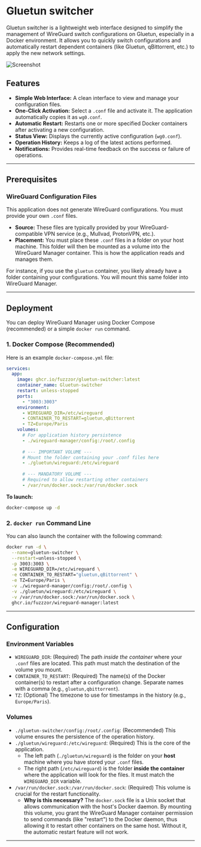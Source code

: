 # Gluetun switcher

Gluetun switcher is a lightweight web interface designed to simplify the management of WireGuard switch configurations on Gluetun, especially in a Docker environment. It allows you to quickly switch configurations and automatically restart dependent containers (like Gluetun, qBittorrent, etc.) to apply the new network settings.

![Screenshot](https://raw.githubusercontent.com/fuzzzor/wireguard-manager/main/screenshot.png)

## Features

- **Simple Web Interface:** A clean interface to view and manage your configuration files.
- **One-Click Activation:** Select a `.conf` file and activate it. The application automatically copies it as `wg0.conf`.
- **Automatic Restart:** Restarts one or more specified Docker containers after activating a new configuration.
- **Status View:** Displays the currently active configuration (`wg0.conf`).
- **Operation History:** Keeps a log of the latest actions performed.
- **Notifications:** Provides real-time feedback on the success or failure of operations.

---

## Prerequisites

### WireGuard Configuration Files

This application does not generate WireGuard configurations. You must provide your own `.conf` files.

- **Source:** These files are typically provided by your WireGuard-compatible VPN service (e.g., Mullvad, ProtonVPN, etc.).
- **Placement:** You must place these `.conf` files in a folder on your host machine. This folder will then be mounted as a volume into the WireGuard Manager container. This is how the application reads and manages them.

For instance, if you use the `gluetun` container, you likely already have a folder containing your configurations. You will mount this same folder into WireGuard Manager.

---

## Deployment

You can deploy WireGuard Manager using Docker Compose (recommended) or a simple `docker run` command.

### 1. Docker Compose (Recommended)

Here is an example `docker-compose.yml` file:

```yaml
services:
  app:
    image: ghcr.io/fuzzzor/gluetun-switcher:latest
    container_name: Gluetun-switcher
    restart: unless-stopped
    ports:
      - "3003:3003"
    environment:
      - WIREGUARD_DIR=/etc/wireguard
      - CONTAINER_TO_RESTART=gluetun,qBittorrent
      - TZ=Europe/Paris
    volumes:
      # For application history persistence
      - ./wireguard-manager/config:/root/.config
      
      # --- IMPORTANT VOLUME ---
      # Mount the folder containing your .conf files here
      - ./gluetun/wireguard:/etc/wireguard
      
      # --- MANDATORY VOLUME ---
      # Required to allow restarting other containers
      - /var/run/docker.sock:/var/run/docker.sock
```

**To launch:**
```bash
docker-compose up -d
```

### 2. `docker run` Command Line

You can also launch the container with the following command:

```bash
docker run -d \
  --name=gluetun-switcher \
  --restart=unless-stopped \
  -p 3003:3003 \
  -e WIREGUARD_DIR=/etc/wireguard \
  -e CONTAINER_TO_RESTART="gluetun,qBittorrent" \
  -e TZ=Europe/Paris \
  -v ./wireguard-manager/config:/root/.config \
  -v ./gluetun/wireguard:/etc/wireguard \
  -v /var/run/docker.sock:/var/run/docker.sock \
  ghcr.io/fuzzzor/wireguard-manager:latest
```

---

## Configuration

### Environment Variables

- `WIREGUARD_DIR`: (Required) The path *inside the container* where your `.conf` files are located. This path must match the destination of the volume you mount.
- `CONTAINER_TO_RESTART`: (Required) The name(s) of the Docker container(s) to restart after a configuration change. Separate names with a comma (e.g., `gluetun,qbittorrent`).
- `TZ`: (Optional) The timezone to use for timestamps in the history (e.g., `Europe/Paris`).

### Volumes

- `./gluetun-switcher/config:/root/.config`: (Recommended) This volume ensures the persistence of the operation history.
- `./gluetun/wireguard:/etc/wireguard`: (Required) This is the core of the application.
    - The left path (`./gluetun/wireguard`) is the folder on your **host** machine where you have stored your `.conf` files.
    - The right path (`/etc/wireguard`) is the folder **inside the container** where the application will look for the files. It must match the `WIREGUARD_DIR` variable.
- `/var/run/docker.sock:/var/run/docker.sock`: (Required) This volume is crucial for the restart functionality.
    - **Why is this necessary?** The `docker.sock` file is a Unix socket that allows communication with the host's Docker daemon. By mounting this volume, you grant the WireGuard Manager container permission to send commands (like "restart") to the Docker daemon, thus allowing it to restart other containers on the same host. Without it, the automatic restart feature will not work.

---
<br>

